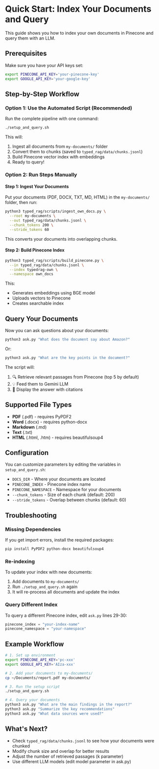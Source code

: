 # Quick Start: Index Your Documents and Query

This guide shows you how to index your own documents in Pinecone and query them with an LLM.

## Prerequisites

Make sure you have your API keys set:

```bash
export PINECONE_API_KEY='your-pinecone-key'
export GOOGLE_API_KEY='your-google-key'
```

## Step-by-Step Workflow

### Option 1: Use the Automated Script (Recommended)

Run the complete pipeline with one command:

```bash
./setup_and_query.sh
```

This will:
1. Ingest all documents from `my-documents/` folder
2. Convert them to chunks (saved to `typed_rag/data/chunks.jsonl`)
3. Build Pinecone vector index with embeddings
4. Ready to query!

### Option 2: Run Steps Manually

#### Step 1: Ingest Your Documents

Put your documents (PDF, DOCX, TXT, MD, HTML) in the `my-documents/` folder, then run:

```bash
python3 typed_rag/scripts/ingest_own_docs.py \
  --root my-documents \
  --out typed_rag/data/chunks.jsonl \
  --chunk_tokens 200 \
  --stride_tokens 60
```

This converts your documents into overlapping chunks.

#### Step 2: Build Pinecone Index

```bash
python3 typed_rag/scripts/build_pinecone.py \
  --in typed_rag/data/chunks.jsonl \
  --index typedrag-own \
  --namespace own_docs
```

This:
- Generates embeddings using BGE model
- Uploads vectors to Pinecone
- Creates searchable index

## Query Your Documents

Now you can ask questions about your documents:

```bash
python3 ask.py "What does the document say about Amazon?"
```

Or:

```bash
python3 ask.py "What are the key points in the document?"
```

The script will:
1. 🔍 Retrieve relevant passages from Pinecone (top 5 by default)
2. 💡 Feed them to Gemini LLM
3. 🎯 Display the answer with citations

## Supported File Types

- **PDF** (.pdf) - requires PyPDF2
- **Word** (.docx) - requires python-docx  
- **Markdown** (.md)
- **Text** (.txt)
- **HTML** (.html, .htm) - requires beautifulsoup4

## Configuration

You can customize parameters by editing the variables in `setup_and_query.sh`:

- `DOCS_DIR` - Where your documents are located
- `PINECONE_INDEX` - Pinecone index name
- `PINECONE_NAMESPACE` - Namespace for your documents
- `--chunk_tokens` - Size of each chunk (default: 200)
- `--stride_tokens` - Overlap between chunks (default: 60)

## Troubleshooting

### Missing Dependencies

If you get import errors, install the required packages:

```bash
pip install PyPDF2 python-docx beautifulsoup4
```

### Re-indexing

To update your index with new documents:

1. Add documents to `my-documents/`
2. Run `./setup_and_query.sh` again
3. It will re-process all documents and update the index

### Query Different Index

To query a different Pinecone index, edit `ask.py` lines 29-30:

```python
pinecone_index = "your-index-name"
pinecone_namespace = "your-namespace"
```

## Example Workflow

```bash
# 1. Set up environment
export PINECONE_API_KEY='pc-xxx'
export GOOGLE_API_KEY='AIza-xxx'

# 2. Add your documents to my-documents/
cp ~/Documents/report.pdf my-documents/

# 3. Run the setup script
./setup_and_query.sh

# 4. Query your documents
python3 ask.py "What are the main findings in the report?"
python3 ask.py "Summarize the key recommendations"
python3 ask.py "What data sources were used?"
```

## What's Next?

- Check `typed_rag/data/chunks.jsonl` to see how your documents were chunked
- Modify chunk size and overlap for better results
- Adjust the number of retrieved passages (k parameter)
- Use different LLM models (edit model parameter in ask.py)


